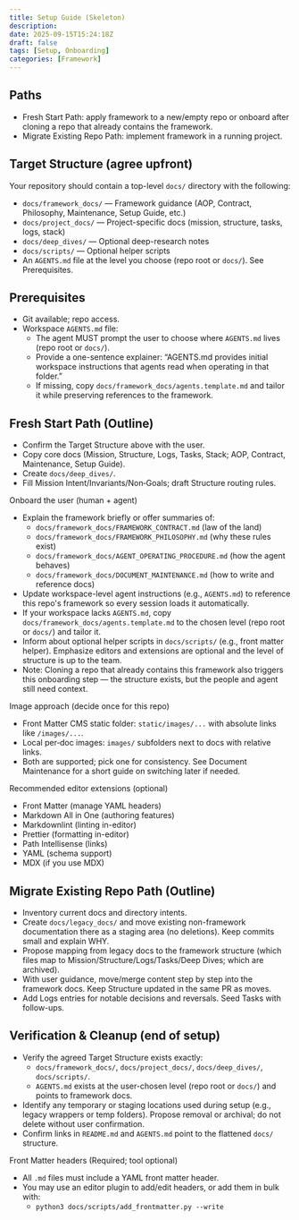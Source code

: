 ```yaml
---
title: Setup Guide (Skeleton)
description: 
date: 2025-09-15T15:24:18Z
draft: false
tags: [Setup, Onboarding]
categories: [Framework]
---
```


## Paths

- Fresh Start Path: apply framework to a new/empty repo or onboard after cloning a repo that already contains the framework.
- Migrate Existing Repo Path: implement framework in a running project.

## Target Structure (agree upfront)

Your repository should contain a top-level `docs/` directory with the following:

- `docs/framework_docs/` — Framework guidance (AOP, Contract, Philosophy, Maintenance, Setup Guide, etc.)
- `docs/project_docs/` — Project-specific docs (mission, structure, tasks, logs, stack)
- `docs/deep_dives/` — Optional deep-research notes
- `docs/scripts/` — Optional helper scripts
- An `AGENTS.md` file at the level you choose (repo root or `docs/`). See Prerequisites.

## Prerequisites

- Git available; repo access.
- Workspace `AGENTS.md` file:
  - The agent MUST prompt the user to choose where `AGENTS.md` lives (repo root or `docs/`).
  - Provide a one-sentence explainer: “AGENTS.md provides initial workspace instructions that agents read when operating in that folder.”
  - If missing, copy `docs/framework_docs/agents.template.md` and tailor it while preserving references to the framework.

## Fresh Start Path (Outline)

- Confirm the Target Structure above with the user.
- Copy core docs (Mission, Structure, Logs, Tasks, Stack; AOP, Contract, Maintenance, Setup Guide).
- Create `docs/deep_dives/`.
- Fill Mission Intent/Invariants/Non‑Goals; draft Structure routing rules.

Onboard the user (human + agent)

- Explain the framework briefly or offer summaries of:
  - `docs/framework_docs/FRAMEWORK_CONTRACT.md` (law of the land)
  - `docs/framework_docs/FRAMEWORK_PHILOSOPHY.md` (why these rules exist)
  - `docs/framework_docs/AGENT_OPERATING_PROCEDURE.md` (how the agent behaves)
  - `docs/framework_docs/DOCUMENT_MAINTENANCE.md` (how to write and reference docs)
- Update workspace-level agent instructions (e.g., `AGENTS.md`) to reference this repo's framework so every session loads it automatically.
- If your workspace lacks `AGENTS.md`, copy `docs/framework_docs/agents.template.md` to the chosen level (repo root or `docs/`) and tailor it.
- Inform about optional helper scripts in `docs/scripts/` (e.g., front matter helper). Emphasize editors and extensions are optional and the level of structure is up to the team.
- Note: Cloning a repo that already contains this framework also triggers this onboarding step — the structure exists, but the people and agent still need context.

Image approach (decide once for this repo)

- Front Matter CMS static folder: `static/images/...` with absolute links like `/images/...`.
- Local per‑doc images: `images/` subfolders next to docs with relative links.
- Both are supported; pick one for consistency. See Document Maintenance for a short guide on switching later if needed.

Recommended editor extensions (optional)

- Front Matter (manage YAML headers)
- Markdown All in One (authoring features)
- Markdownlint (linting in-editor)
- Prettier (formatting in-editor)
- Path Intellisense (links)
- YAML (schema support)
- MDX (if you use MDX)

## Migrate Existing Repo Path (Outline)

- Inventory current docs and directory intents.
- Create `docs/legacy_docs/` and move existing non-framework documentation there as a staging area (no deletions). Keep commits small and explain WHY.
- Propose mapping from legacy docs to the framework structure (which files map to Mission/Structure/Logs/Tasks/Deep Dives; which are archived).
- With user guidance, move/merge content step by step into the framework docs. Keep Structure updated in the same PR as moves.
- Add Logs entries for notable decisions and reversals. Seed Tasks with follow-ups.

## Verification & Cleanup (end of setup)

- Verify the agreed Target Structure exists exactly:
  - `docs/framework_docs/`, `docs/project_docs/`, `docs/deep_dives/`, `docs/scripts/`.
  - `AGENTS.md` exists at the user-chosen level (repo root or `docs/`) and points to framework docs.
- Identify any temporary or staging locations used during setup (e.g., legacy wrappers or temp folders). Propose removal or archival; do not delete without user confirmation.
- Confirm links in `README.md` and `AGENTS.md` point to the flattened `docs/` structure.

Front Matter headers (Required; tool optional)

- All `.md` files must include a YAML front matter header.
- You may use an editor plugin to add/edit headers, or add them in bulk with:
  - `python3 docs/scripts/add_frontmatter.py --write`
